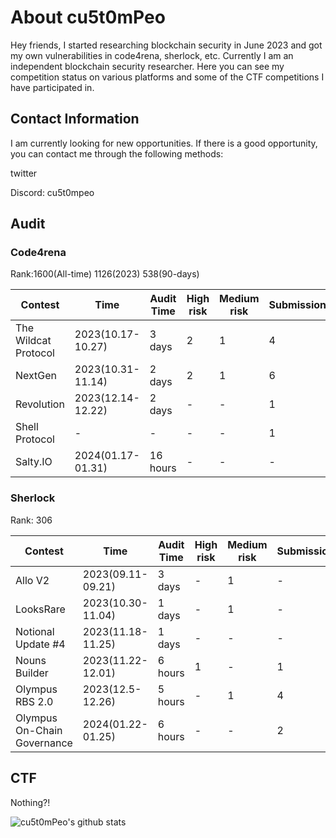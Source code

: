 # About cu5t0mPeo

Hey friends, I started researching blockchain security in June 2023 and got my own vulnerabilities in code4rena, sherlock, etc. Currently I am an independent blockchain security researcher. Here you can see my competition status on various platforms and some of the CTF competitions I have participated in.

## Contact Information

I am currently looking for new opportunities. If there is a good opportunity, you can contact me through the following methods:

twitter



Discord: cu5t0mpeo



## Audit

### Code4rena

Rank:1600(All-time) 1126(2023) 538(90-days)

| Contest              | Time              | Audit Time | High risk | Medium risk | Submission | rank | game results | Status |
| -------------------- | ----------------- | ---------- | --------- | ----------- | ---------- | ---- | ------------ | ------ |
| The Wildcat Protocol | 2023(10.17-10.27) | 3 days     | 2         | 1           | 4          | -    | Have         | END    |
| NextGen              | 2023(10.31-11.14) | 2 days     | 2         | 1           | 6          | -    | Have         | END    |
| Revolution           | 2023(12.14-12.22) | 2 days     | -         | -           | 1          | -    | Have         | END    |
| Shell Protocol       | -                 | -          | -         | -           | 1          | -    | -            | END    |
| Salty.IO             | 2024(01.17-01.31) | 16 hours   | -         | -           | -          | -    | Have         | Active |

### Sherlock

Rank: 306

| Contest                     | Time              | Audit Time | High risk | Medium risk | Submission | rank   | Status |
| --------------------------- | ----------------- | ---------- | --------- | ----------- | ---------- | ------ | ------ |
| Allo V2                     | 2023(09.11-09.21) | 3 days     | -         | 1           | -          | -      | END    |
| LooksRare                   | 2023(10.30-11.04) | 1 days     | -         | 1           | -          | -      | END    |
| Notional Update #4          | 2023(11.18-11.25) | 1 days     | -         | -           | -          | -      | END    |
| Nouns Builder               | 2023(11.22-12.01) | 6 hours    | 1         | -           | 1          | 15/297 | END    |
| Olympus RBS 2.0             | 2023(12.5-12.26)  | 5 hours    | -         | 1           | 4          | 19/261 | TBC    |
| Olympus On-Chain Governance | 2024(01.22-01.25) | 6 hours    | -         | -           | 2          | -      | TBC    |

## CTF

Nothing?!
<!--
**cu5t0mPeo/cu5t0mPeo** is a ✨ _special_ ✨ repository because its `README.md` (this file) appears on your GitHub profile.

Here are some ideas to get you started:

- 🔭 I’m currently working on ...
- 🌱 I’m currently learning ...
- 👯 I’m looking to collaborate on ...
- 🤔 I’m looking for help with ...
- 💬 Ask me about ...
- 📫 How to reach me: ...
- 😄 Pronouns: ...
- ⚡ Fun fact: ...
--> 
![cu5t0mPeo's github stats](https://github-readme-stats.vercel.app/api?username=cu5t0mPeo&show_icons=true&hide_border=true)
